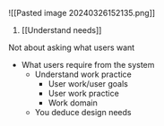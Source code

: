 ![[Pasted image 20240326152135.png]]
1. [[Understand needs]]


Not about asking what users want
- What users require from the system
	- Understand work practice
		- User work/user goals
		- User work practice
		- Work domain
	- You deduce design needs